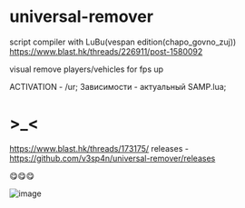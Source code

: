 # universal-remover
script compiler with LuBu(vespan edition(chapo_govno_zuj)) https://www.blast.hk/threads/226911/post-1580092

visual remove players/vehicles for fps up

ACTIVATION - /ur;
Зависимости - актуальный SAMP.lua;

# >_<
https://www.blast.hk/threads/173175/
releases - https://github.com/v3sp4n/universal-remover/releases

😋😋😋

![image](https://user-images.githubusercontent.com/57196133/230646905-e9c7ee87-913e-496d-8937-69edb885e0e2.png)
